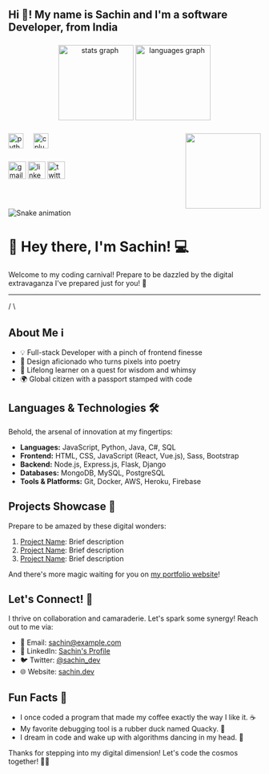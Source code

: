 <h2 align="left">Hi 👋! My name is Sachin and I'm a software Developer, from India</h2>

###

<div align="center">
  <img src="https://github-readme-stats.vercel.app/api?username=sachin88888&hide_title=false&hide_rank=false&show_icons=true&include_all_commits=true&count_private=true&disable_animations=false&theme=dracula&locale=en&hide_border=false" height="150" alt="stats graph"  />
  <img src="https://github-readme-stats.vercel.app/api/top-langs?username=sachin88888&locale=en&hide_title=false&layout=compact&card_width=320&langs_count=5&theme=dracula&hide_border=false" height="150" alt="languages graph"  />
</div>

###

<img align="right" height="150" src="https://i.imgflip.com/65efzo.gif"  />

###

<div align="left">
  <img src="https://cdn.jsdelivr.net/gh/devicons/devicon/icons/python/python-original.svg" height="30" alt="python logo"  />
  <img width="12" />
  <img src="https://cdn.jsdelivr.net/gh/devicons/devicon/icons/cplusplus/cplusplus-original.svg" height="30" alt="cplusplus logo"  />
</div>

###

<div align="left">
  <img src="https://img.shields.io/static/v1?message=Gmail&logo=gmail&label=&color=D14836&logoColor=white&labelColor=&style=for-the-badge" height="35" alt="gmail logo"  />
  <img src="https://img.shields.io/static/v1?message=LinkedIn&logo=linkedin&label=&color=0077B5&logoColor=white&labelColor=&style=for-the-badge" height="35" alt="linkedin logo"  />
  <img src="https://img.shields.io/static/v1?message=Twitter&logo=twitter&label=&color=1DA1F2&logoColor=white&labelColor=&style=for-the-badge" height="35" alt="twitter logo"  />
</div>

###

<br clear="both">

<img src="https://raw.githubusercontent.com/sachin88888/sachin88888/output/snake.svg" alt="Snake animation" />

###

# 🚀 Hey there, I'm Sachin! 💻

Welcome to my coding carnival! Prepare to be dazzled by the digital extravaganza I've prepared just for you! 🎉

 __________________
/                \
## About Me ℹ️

- 💡 Full-stack Developer with a pinch of frontend finesse
- 🎨 Design aficionado who turns pixels into poetry
- 🌱 Lifelong learner on a quest for wisdom and whimsy
- 🌍 Global citizen with a passport stamped with code

## Languages & Technologies 🛠️

Behold, the arsenal of innovation at my fingertips:

- **Languages:** JavaScript, Python, Java, C#, SQL
- **Frontend:** HTML, CSS, JavaScript (React, Vue.js), Sass, Bootstrap
- **Backend:** Node.js, Express.js, Flask, Django
- **Databases:** MongoDB, MySQL, PostgreSQL
- **Tools & Platforms:** Git, Docker, AWS, Heroku, Firebase

## Projects Showcase 🚧

Prepare to be amazed by these digital wonders:

1. [Project Name](link): Brief description
2. [Project Name](link): Brief description
3. [Project Name](link): Brief description

And there's more magic waiting for you on [my portfolio website](link)!

## Let's Connect! 🌟

I thrive on collaboration and camaraderie. Let's spark some synergy! Reach out to me via:

- 📧 Email: sachin@example.com
- 💼 LinkedIn: [Sachin's Profile](linkedin-link)
- 🐦 Twitter: [@sachin_dev](twitter-link)
- 🌐 Website: [sachin.dev](website-link)

## Fun Facts 🎉

- I once coded a program that made my coffee exactly the way I like it. ☕
- My favorite debugging tool is a rubber duck named Quacky. 🦆
- I dream in code and wake up with algorithms dancing in my head. 💭

Thanks for stepping into my digital dimension! Let's code the cosmos together! 🌌✨
